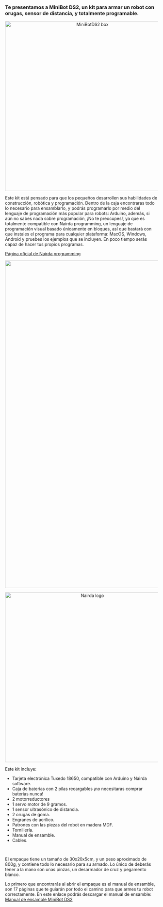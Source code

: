 ### Te presentamos a MiniBot DS2, un kit para armar un robot con orugas, sensor de distancia, y totalmente programable.

<p align="center">
  <img src="https://github.com/user-attachments/assets/19cead73-eca3-4f60-8209-6eb909850203" alt="MiniBotDS2 box" width="560"/>
</p>

Este kit está pensado para que los pequeños desarrollen sus habilidades de construcción, robótica y programación. Dentro de la caja encontraras todo lo necesario para ensamblarlo, y podrás programarlo por medio del lenguaje de programación más popular para robots: Arduino, además, si aún no sabes nada sobre programación, ¡No te preocupes!, ya que es totalmente compatible con Nairda programming, un lenguaje de programación visual basado únicamente en bloques, así que bastará con que instales el programa para cualquier plataforma: MacOS, Windows, Android y pruebes los ejemplos que se incluyen. En poco tiempo serás capaz de hacer tus propios programas.

[Página oficial de Nairda programming](https://nairda.com.mx/#/about)

<p align="center">
  <img src="https://github.com/user-attachments/assets/36010b20-9203-45fc-9d48-2bf162e45eb4" alt="Nairda" height="1080"/>
</p>

<p align="center">
  <img src="https://github.com/user-attachments/assets/c5ce35f5-924f-4317-b4b7-cf3844f8651c" alt="Nairda logo" width="560"/>
</p>

Este kit incluye:

- Tarjeta electrónica Tuxedo 18650, compatible con Arduino y Nairda software.
- Caja de baterias con 2 pilas recargables ¡no necesitaras comprar baterias nunca!
- 2 motorreductores
- 1 servo motor de 9 gramos.
- 1 sensor ultrasónico de distancia.
- 2 orugas de goma.
- Engranes de acrílico.
- Patrones con las piezas del robot en madera MDF.
- Tornillería.
- Manual de ensamble.
- Cables.

<br>

El empaque tiene un tamaño de 30x20x5cm, y un peso aproximado de 800g, y contiene todo lo necesario para su armado. Lo único de deberás tener a la mano son unas pinzas, un desarmador de cruz y pegamento blanco.

Lo primero que encontrarás al abrir el empaque es el manual de ensamble, son 17 páginas que te guiarán por todo el camino para que armes tu robot correctamente. En este enlace podrás descargar el manual de ensamble: [Manual de ensamble MiniBot DS2](https://github.com/RocketLauncherCDMX/MiniBotDS2/blob/48e7200a20511591bef2f28f2e66f91d23b61273/MiniBotDS2_manual_espanol_tuxedo18650_full_size.pdf)


